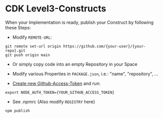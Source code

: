 # CDK Level3-Constructs

When your Implementation is ready, publish your Construct by following these Steps:

- Modify `REMOTE-URL`:
```
git remote set-url origin https://github.com/{your-user}/{your-repo}.git
git push origin main
```
- Or simply copy code into an empty Repository in your Space

- Modify various Properties in `PACKAGE.json`, i.e.: "name", "repository", ...

- [Create new Github-Access-Token](https://tinyurl.com/pw3kn78d) and run:
```
export NODE_AUTH_TOKEN={YOUR_GITHUB_ACCESS_TOKEN}
```
- See .npmrc {Also modify `REGISTRY` here}

```
npm publish
```